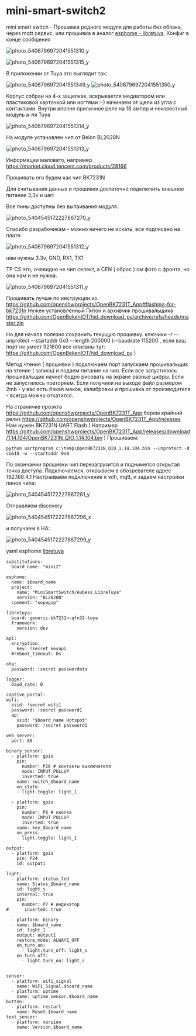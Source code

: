 # mini-smart-switch2
mini smart switch - Прошивка родного модуля для работы без облака, через mqtt сервис. или прошивка в аналог [esphome - libretuya](https://docs.libretiny.eu/docs/flashing/esphome/). Конфиг в конце сообщения

![photo_5406796972041551310_y](https://user-images.githubusercontent.com/64173457/199171022-25f41710-afef-4c5f-81bd-28cb0680579a.jpg)

![photo_5406796972041551315_y](https://user-images.githubusercontent.com/64173457/199172046-9762c24b-a1b2-4c9b-8c7c-6cb610e02025.jpg)

В приложении от Tuya это выглядит так:

![photo_5406796972041551349_y](https://user-images.githubusercontent.com/64173457/199174821-9ad6d85f-7890-4259-a620-97959f40062e.jpg)
![photo_5406796972041551350_y](https://user-images.githubusercontent.com/64173457/199174817-6305af05-69a9-4ad3-bfe3-1020695ba97c.jpg)

Корпус собран на 4-х защелках, вскрывается медиатором или пластиковой карточкой или ногтями :-) начинаем от щели из угла с контактами.
Внутри вполне приличное реле на 16 ампер и неизвестный модуль а-ля Tuya

![photo_5406796972041551314_y](https://user-images.githubusercontent.com/64173457/199171339-020481b3-7612-4394-993b-19a15c2b45cd.jpg)

На модуле установлен чип от Belon BL2028N

![photo_5406796972041551313_y](https://user-images.githubusercontent.com/64173457/199172440-e0386923-1bbe-4fb0-b44b-0186ec564d2d.jpg)

Информации маловато, например https://market.cloud.tencent.com/products/28166

Прошивать его будем как чип BK7231N

Для считывания данных и прошивки достаточно подключить внешнее питание 3,3v и uart

Все пины доступны без выпаивания модуля.

![photo_5404545172227867270_y](https://user-images.githubusercontent.com/64173457/199173076-2e3727ef-7ea0-4d41-9ba8-16dbef886329.jpg)

Спасибо разрабочикам - можно ничего не искать, все подписано на плате:

![photo_5406796972041551312_y](https://user-images.githubusercontent.com/64173457/199173336-b5761ee7-c6f3-4570-acf7-52c3c23e78d2.jpg)

нам нужны 3.3v, GND, RX1, TX1

TP CS это, очевидно не чип селект, а CEN ( сброс ) см фото с фронта, но она нам и не нужна.

![photo_5406796972041551311_y](https://user-images.githubusercontent.com/64173457/199173842-9c0e2e0f-f809-4154-9241-5489f19be951.jpg)

Прошивать лучше по инструкции из https://github.com/openshwprojects/OpenBK7231T_App#flashing-for-bk7231n
Нужен установленный Питон и архивчик прошивальщика https://github.com/OpenBekenIOT/hid_download_py/archive/refs/heads/master.zip

Но для начала полезно сохранить текущую прошивку. ключики -r --unprotect  --startaddr 0x0 --length 200000 (--baudrate 115200 ,  если ваш порт не умеет 921600  все описаны тут: https://github.com/OpenBekenIOT/hid_download_py )

Метод чтения ( прошивки ) подключаем порт запускаем прошивальщик на чтение ( запись) и подаем питание на чип. Если все запустилось прошивальщик начнет бодро рисовать на экране разные цифры. Если не запустилось повторяем. Если получили на выходе файл размером 2mb - у вас есть бэкап маков, калибровки и прошивка от производителя - всегда можно откатится.

На страничке проэкта https://github.com/openshwprojects/OpenBK7231T_App
берем крайний релиз https://github.com/openshwprojects/OpenBK7231T_App/releases
Нам нужен BK7231N	UART Flash ( Например https://github.com/openshwprojects/OpenBK7231T_App/releases/download/1.14.104/OpenBK7231N_QIO_1.14.104.bin )
Прошиваем:
```
python uartprogram c:\temp\OpenBK7231N_QIO_1.14.104.bin --unprotect -d com10 -w --startaddr 0x0
```
По окончании прошивки чип перезагрузится и поднимется открытая точка доступа. Подключаемся, открываем в обозревателе адрес 192.168.4.1
Настраиваем подключение к wifi, mqtt, и задаем настройки пинов чипа:

![photo_5404545172227867281_y](https://user-images.githubusercontent.com/64173457/199177429-9139ed3c-0f29-484b-86cd-dd6f5a1423ca.jpg)

Отправляем discovery

![photo_5404545172227867296_x](https://user-images.githubusercontent.com/64173457/199177697-a3c29a88-fecf-4e6b-b17c-49d9d425cca6.jpg)


и получаем в HA:

![photo_5404545172227867299_y](https://user-images.githubusercontent.com/64173457/199177796-6453d2f0-f502-4126-bfef-fbc1a511b19c.jpg)

yaml esphome [libretuya](https://docs.libretiny.eu/docs/flashing/esphome/)
```
substitutions:
  board_name: "mini2"

esphome:
  name: $board_name
  project:
    name: "MiniSmartSwitch/Aubess.LibreTuya"
    version: "BL2028N"
  comment: "коридор"

libretuya:
  board: generic-bk7231n-qfn32-tuya
  framework:
    version: dev

api:
  encryption:
    key: !secret keyapi 
  #reboot_timeout: 0s

ota:
  password: !secret passwordota

logger:
  baud_rate: 0

captive_portal:
wifi:
  ssid: !secret wifi1
  password: !secret password1
  ap:
    ssid: "$board_name Hotspot"
    password: !secret password1

web_server:
  port: 80  

binary_sensor:
  - platform: gpio
    pin:
      number: P26 # контакты выключателя
      mode: INPUT_PULLUP
      inverted: true
    name: switch_$board_name
    on_state:
    - light.toggle: light_1
    
  - platform: gpio
    pin:
      number: P6 # кнопка
      mode: INPUT_PULLUP
      inverted: true
    name: key_$board_name
    on_press:
    - light.toggle: light_1

output:
  - platform: gpio
    pin: P24
    id: output1

light:
  - platform: status_led
    name: Status_$board_name
    id: light_s
    internal: true
    pin:
      number: P7 # индикатор
#      inverted: true

  - platform: binary
    name: $board_name
    id: light_1
    output: output1
    restore_mode: ALWAYS_OFF
    on_turn_on:
      - light.turn_off: light_s
    on_turn_off:
      - light.turn_on: light_s


sensor:
  - platform: wifi_signal
    name: WiFi_Signal.$board_name
  - platform: uptime
    name: uptime_sensor.$board_name
button:
  - platform: restart
    name: Reset.$board_name
text_sensor:
  - platform: version
    name: Version.$board_name
```





